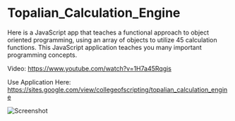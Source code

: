 # Topalian_Calculation_Engine
Here is a JavaScript app that teaches a functional approach to object oriented programming, using an array of objects to utilize 45 calculation functions. This JavaScript application teaches you many important programming concepts.

Video: https://www.youtube.com/watch?v=1H7a45Rqgis

Use Application Here: https://sites.google.com/view/collegeofscripting/topalian_calculation_engine

![Screenshot](https://pbs.twimg.com/media/F0HN9-6WAAEsWzg?format=jpg&name=large)
